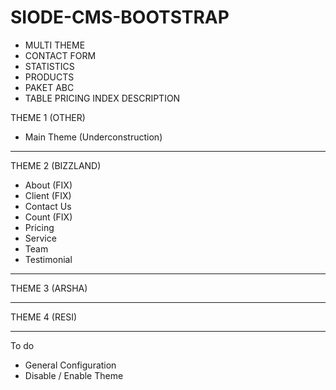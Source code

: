 # SIODE-CMS-BOOTSTRAP

- MULTI THEME
- CONTACT FORM
- STATISTICS
- PRODUCTS
- PAKET ABC
- TABLE PRICING INDEX DESCRIPTION

THEME 1 (OTHER)
- Main Theme (Underconstruction)
<hr>

THEME 2 (BIZZLAND)
- About (FIX)
- Client (FIX)
- Contact Us
- Count (FIX)
- Pricing
- Service
- Team
- Testimonial
<hr>

THEME 3 (ARSHA)
<hr>

THEME 4 (RESI)
<hr>

To do
- General Configuration
- Disable / Enable Theme
